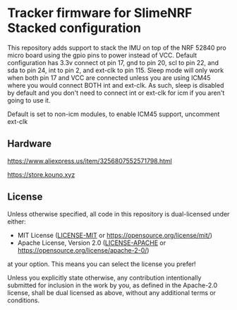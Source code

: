 # Tracker firmware for SlimeNRF Stacked configuration

This repository adds support to stack the IMU on top of the NRF 52840 pro micro board using the gpio pins to power instead of VCC. Default configuration has 3.3v connect ot pin 17, gnd to pin 20, scl to pin 22, and sda to pin 24, int to pin 2, and ext-clk to pin 115. Sleep mode will only work when both pin 17 and VCC are connected unless you are using ICM45 where you would connect BOTH int and ext-clk. As such, sleep is disabled by default and you don't need to connect int or ext-clk for icm if you aren't going to use it. 

Default is set to non-icm modules, to enable ICM45 support, uncomment ext-clk


## Hardware
https://www.aliexpress.us/item/3256807552571798.html

https://store.kouno.xyz

## License
Unless otherwise specified, all code in this repository is dual-licensed under either:

- MIT License ([LICENSE-MIT](LICENSE-MIT) or https://opensource.org/license/mit/)
- Apache License, Version 2.0 ([LICENSE-APACHE](LICENSE-APACHE) or https://opensource.org/license/apache-2-0/)

at your option. This means you can select the license you prefer!

Unless you explicitly state otherwise, any contribution intentionally submitted for
inclusion in the work by you, as defined in the Apache-2.0 license, shall be dual
licensed as above, without any additional terms or conditions.
